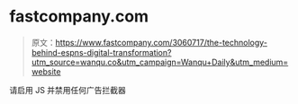 # fastcompany.com

> 原文：<https://www.fastcompany.com/3060717/the-technology-behind-espns-digital-transformation?utm_source=wanqu.co&utm_campaign=Wanqu+Daily&utm_medium=website>

请启用 JS 并禁用任何广告拦截器